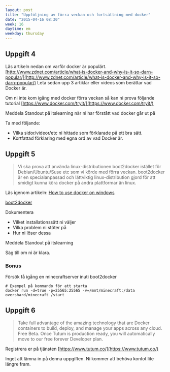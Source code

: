 ```yaml
---
layout: post
title: "Uppföljning av förra veckan och fortsättning med docker"
date: "2015-04-16 08:30"
week: 16
daytime: em
weekday: thursday
---
```


## Uppgift 4
Läs artikeln nedan om varför docker är populärt.
[http://www.zdnet.com/article/what-is-docker-and-why-is-it-so-darn-popular/](http://www.zdnet.com/article/what-is-docker-and-why-is-it-so-darn-popular/)
Leta sedan upp 3 artiklar eller videos som berättar vad Docker är.

Om ni inte kom igång med docker förra veckan så kan ni prova följande tutorial
[https://www.docker.com/tryit/](https://www.docker.com/tryit/)


Meddela Standout på itslearning när ni har förstått vad docker går ut på

Ta med följande:

* Vilka sidor/videor/etc ni hittade som förklarade på ett bra sätt.
* Kortfattad förklaring med egna ord av vad Docker är.

## Uppgift 5

>Vi ska prova att använda linux-distributionen boot2docker istället för
>Debian/Ubuntu/Suse etc som vi körde med förra veckan. boot2docker är en
>specialanpassad och lättviktig linux-distribution gjord för att
>smidigt kunna köra docker på andra plattformar än linux.

Läs igenom artikeln: [How to use docker on windows][tutum-docker-howto]

[boot2docker][boot2docker-github]

Dokumentera

* Vilket installationssätt ni väljer
* Vilka problem ni stöter på
* Hur ni löser dessa

Meddela Standout på itslearning

Säg till om ni är klara.

### Bonus

Försök få igång en minecraftserver inuti boot2docker

    # Exempel på kommando för att starta
    docker run -d=true -p=25565:25565 -v=/mnt/minecraft:/data overshard/minecraft /start

## Uppgift 6

>Take full advantage of the amazing technology that are Docker containers to
>build, deploy, and manage your apps across any cloud. Free Beta. Once Tutum is
>production ready, you will automatically move to our free forever Developer
>plan.

Registrera er på tjänsten [https://www.tutum.co/](https://www.tutum.co/)

Inget att lämna in på denna uppgiften. Ni kommer att behöva kontot lite längre fram.

[tutum-docker-howto]: http://blog.tutum.co/2014/11/05/how-to-use-docker-on-windows/
[boot2docker-github]: https://github.com/boot2docker/boot2docker
